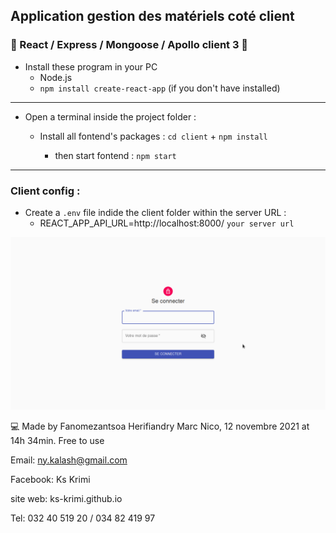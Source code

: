 ## Application gestion des matériels coté client

### 🚀 React / Express / Mongoose / Apollo client 3 🚀

- Install these program in your PC
  - Node.js
  - `npm install create-react-app` (if you don't have installed)

---

- Open a terminal inside the project folder :

  - Install all fontend's packages : `cd client` + `npm install`

    - then start fontend : `npm start`

---

### Client config :

- Create a `.env` file indide the client folder within the server URL :
  - REACT_APP_API_URL=http://localhost:8000/ `your server url`


![Alt text](./screenshot.png "Screenshot")

💻 Made by Fanomezantsoa Herifiandry Marc Nico, 12 novembre 2021 at 14h 34min. Free to use

Email: ny.kalash@gmail.com

Facebook: Ks Krimi

site web: ks-krimi.github.io

Tel: 032 40 519 20 / 034 82 419 97
